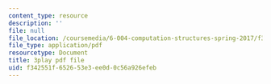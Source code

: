 ```yaml
---
content_type: resource
description: ''
file: null
file_location: /coursemedia/6-004-computation-structures-spring-2017/f342551f652653e3ee0d0c56a926efeb_9eWKuWyXYKY.pdf
file_type: application/pdf
resourcetype: Document
title: 3play pdf file
uid: f342551f-6526-53e3-ee0d-0c56a926efeb
---
```

